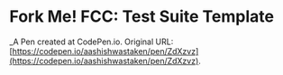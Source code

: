 # Fork Me! FCC: Test Suite Template
 _A Pen created at CodePen.io. Original URL: [https://codepen.io/aashishwastaken/pen/ZdXzvz](https://codepen.io/aashishwastaken/pen/ZdXzvz).

 